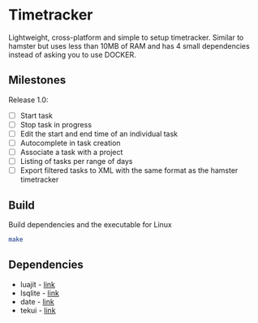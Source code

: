# Timetracker

Lightweight, cross-platform and simple to setup timetracker. Similar to hamster but uses less than 10MB of RAM and has 4 small dependencies instead of asking you to use DOCKER.

## Milestones

Release 1.0:
* [ ] Start task
* [ ] Stop task in progress
* [ ] Edit the start and end time of an individual task
* [ ] Autocomplete in task creation
* [ ] Associate a task with a project
* [ ] Listing of tasks per range of days
* [ ] Export filtered tasks to XML with the same format as the hamster timetracker

## Build

Build dependencies and the executable for Linux
```sh
make
```

## Dependencies

* luajit - [link](https://luajit.org/)
* lsqlite - [link](http://lua.sqlite.org/index.cgi/index)
* date - [link](https://github.com/Tieske/date)
* tekui - [link](http://tekui.neoscientists.org/)
